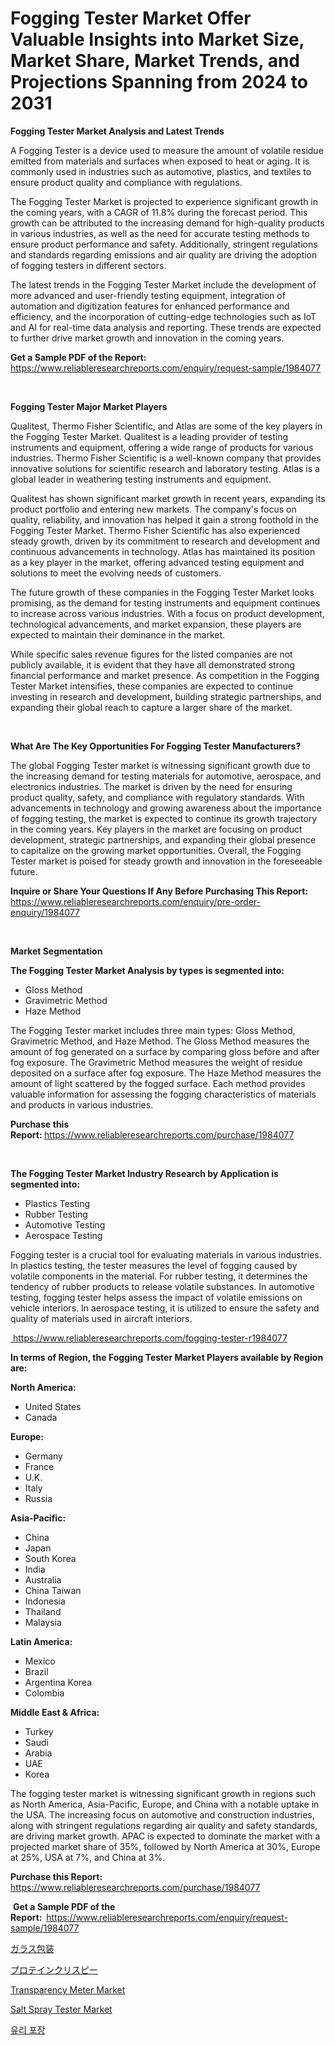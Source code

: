 <p><h1>Fogging Tester Market Offer Valuable Insights into Market Size, Market Share, Market Trends, and Projections Spanning from 2024 to 2031</h1></p><p><strong>Fogging Tester Market Analysis and Latest Trends</strong></p>
<p><p>A Fogging Tester is a device used to measure the amount of volatile residue emitted from materials and surfaces when exposed to heat or aging. It is commonly used in industries such as automotive, plastics, and textiles to ensure product quality and compliance with regulations.</p><p>The Fogging Tester Market is projected to experience significant growth in the coming years, with a CAGR of 11.8% during the forecast period. This growth can be attributed to the increasing demand for high-quality products in various industries, as well as the need for accurate testing methods to ensure product performance and safety. Additionally, stringent regulations and standards regarding emissions and air quality are driving the adoption of fogging testers in different sectors.</p><p>The latest trends in the Fogging Tester Market include the development of more advanced and user-friendly testing equipment, integration of automation and digitization features for enhanced performance and efficiency, and the incorporation of cutting-edge technologies such as IoT and AI for real-time data analysis and reporting. These trends are expected to further drive market growth and innovation in the coming years.</p></p>
<p><strong>Get a Sample PDF of the Report:&nbsp;</strong> <a href="https://www.reliableresearchreports.com/enquiry/request-sample/1984077">https://www.reliableresearchreports.com/enquiry/request-sample/1984077</a></p>
<p>&nbsp;</p>
<p><strong>Fogging Tester Major Market Players</strong></p>
<p><p>Qualitest, Thermo Fisher Scientific, and Atlas are some of the key players in the Fogging Tester Market. Qualitest is a leading provider of testing instruments and equipment, offering a wide range of products for various industries. Thermo Fisher Scientific is a well-known company that provides innovative solutions for scientific research and laboratory testing. Atlas is a global leader in weathering testing instruments and equipment.</p><p>Qualitest has shown significant market growth in recent years, expanding its product portfolio and entering new markets. The company's focus on quality, reliability, and innovation has helped it gain a strong foothold in the Fogging Tester Market. Thermo Fisher Scientific has also experienced steady growth, driven by its commitment to research and development and continuous advancements in technology. Atlas has maintained its position as a key player in the market, offering advanced testing equipment and solutions to meet the evolving needs of customers.</p><p>The future growth of these companies in the Fogging Tester Market looks promising, as the demand for testing instruments and equipment continues to increase across various industries. With a focus on product development, technological advancements, and market expansion, these players are expected to maintain their dominance in the market.</p><p>While specific sales revenue figures for the listed companies are not publicly available, it is evident that they have all demonstrated strong financial performance and market presence. As competition in the Fogging Tester Market intensifies, these companies are expected to continue investing in research and development, building strategic partnerships, and expanding their global reach to capture a larger share of the market.</p></p>
<p>&nbsp;</p>
<p><strong>What Are The Key Opportunities For Fogging Tester Manufacturers?</strong></p>
<p><p>The global Fogging Tester market is witnessing significant growth due to the increasing demand for testing materials for automotive, aerospace, and electronics industries. The market is driven by the need for ensuring product quality, safety, and compliance with regulatory standards. With advancements in technology and growing awareness about the importance of fogging testing, the market is expected to continue its growth trajectory in the coming years. Key players in the market are focusing on product development, strategic partnerships, and expanding their global presence to capitalize on the growing market opportunities. Overall, the Fogging Tester market is poised for steady growth and innovation in the foreseeable future.</p></p>
<p><strong>Inquire or Share Your Questions If Any Before Purchasing This Report:</strong> <a href="https://www.reliableresearchreports.com/enquiry/pre-order-enquiry/1984077">https://www.reliableresearchreports.com/enquiry/pre-order-enquiry/1984077</a></p>
<p>&nbsp;</p>
<p><strong>Market Segmentation</strong></p>
<p><strong>The Fogging Tester Market Analysis by types is segmented into:</strong></p>
<p><ul><li>Gloss Method</li><li>Gravimetric Method</li><li>Haze Method</li></ul></p>
<p><p>The Fogging Tester market includes three main types: Gloss Method, Gravimetric Method, and Haze Method. The Gloss Method measures the amount of fog generated on a surface by comparing gloss before and after fog exposure. The Gravimetric Method measures the weight of residue deposited on a surface after fog exposure. The Haze Method measures the amount of light scattered by the fogged surface. Each method provides valuable information for assessing the fogging characteristics of materials and products in various industries.</p></p>
<p><strong>Purchase this Report:&nbsp;</strong><a href="https://www.reliableresearchreports.com/purchase/1984077">https://www.reliableresearchreports.com/purchase/1984077</a></p>
<p>&nbsp;</p>
<p><strong>The Fogging Tester Market Industry Research by Application is segmented into:</strong></p>
<p><ul><li>Plastics Testing</li><li>Rubber Testing</li><li>Automotive Testing</li><li>Aerospace Testing</li></ul></p>
<p><p>Fogging tester is a crucial tool for evaluating materials in various industries. In plastics testing, the tester measures the level of fogging caused by volatile components in the material. For rubber testing, it determines the tendency of rubber products to release volatile substances. In automotive testing, fogging tester helps assess the impact of volatile emissions on vehicle interiors. In aerospace testing, it is utilized to ensure the safety and quality of materials used in aircraft interiors.</p></p>
<p><a href="https://www.reliableresearchreports.com/fogging-tester-r1984077">&nbsp;https://www.reliableresearchreports.com/fogging-tester-r1984077</a></p>
<p><strong>In terms of Region, the Fogging Tester Market Players available by Region are:</strong></p>
<p>
    <p> <strong> North America: </strong>
        <ul>
            <li>United States</li>
            <li>Canada</li>
        </ul>
        </p> 
    <p> <strong> Europe: </strong>
        <ul>
            <li>Germany</li>
            <li>France</li>
            <li>U.K.</li>
            <li>Italy</li>
            <li>Russia</li>
        </ul>
        </p> 
    <p> <strong> Asia-Pacific: </strong>
        <ul>
            <li>China</li>
            <li>Japan</li>
            <li>South Korea</li>
            <li>India</li>
            <li>Australia</li>
            <li>China Taiwan</li>
            <li>Indonesia</li>
            <li>Thailand</li>
            <li>Malaysia</li>
        </ul>
        </p> 
    <p> <strong> Latin America: </strong>
        <ul>
            <li>Mexico</li>
            <li>Brazil</li>
            <li>Argentina Korea</li>
            <li>Colombia</li>
        </ul>
        </p> 
    <p> <strong> Middle East & Africa: </strong>
        <ul>
            <li>Turkey</li>
            <li>Saudi</li>
            <li>Arabia</li>
            <li>UAE</li>
            <li>Korea</li>
        </ul>
    </p>
    </p>
<p><p>The fogging tester market is witnessing significant growth in regions such as North America, Asia-Pacific, Europe, and China with a notable uptake in the USA. The increasing focus on automotive and construction industries, along with stringent regulations regarding air quality and safety standards, are driving market growth. APAC is expected to dominate the market with a projected market share of 35%, followed by North America at 30%, Europe at 25%, USA at 7%, and China at 3%.</p></p>
<p><strong>Purchase this Report: </strong><a href="https://www.reliableresearchreports.com/purchase/1984077">https://www.reliableresearchreports.com/purchase/1984077</a></p>
<p>&nbsp;<strong>Get a Sample PDF of the Report:&nbsp;&nbsp;</strong><a href="https://www.reliableresearchreports.com/enquiry/request-sample/1984077">https://www.reliableresearchreports.com/enquiry/request-sample/1984077</a></p>
<p><strong></strong></p>
<p><p><a href="https://github.com/pepo3k/Market-Research-Report-List-1/blob/main/574218938447.md">ガラス包装</a></p><p><a href="https://github.com/nemesis2824/Market-Research-Report-List-1/blob/main/681056528098.md">プロテインクリスピー</a></p><p><a href="https://github.com/gamblestampleyjenny50m5sl6/Market-Research-Report-List-2/blob/main/transparency-meter-market.md">Transparency Meter Market</a></p><p><a href="https://github.com/nicholepatriciadoylenwnrjr0/Market-Research-Report-List-2/blob/main/salt-spray-tester-market.md">Salt Spray Tester Market</a></p><p><a href="https://github.com/FelipeGrrady654556/Market-Research-Report-List-1/blob/main/305622238442.md">유리 포장</a></p></p>